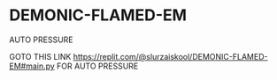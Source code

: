 # DEMONIC-FLAMED-EM
AUTO PRESSURE

GOTO THIS LINK https://replit.com/@slurzaiskool/DEMONIC-FLAMED-EM#main.py FOR AUTO PRESSURE
